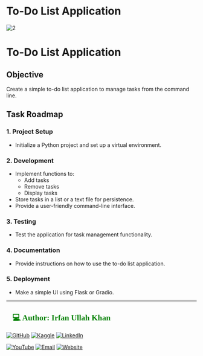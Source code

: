 # To-Do List Application
![2](https://github.com/user-attachments/assets/a019a38d-9c0b-44c8-9f3a-fc2d24816559)

# To-Do List Application

## Objective
Create a simple to-do list application to manage tasks from the command line.

## Task Roadmap

### 1. Project Setup
- Initialize a Python project and set up a virtual environment.

### 2. Development
- Implement functions to:
  - Add tasks
  - Remove tasks
  - Display tasks
- Store tasks in a list or a text file for persistence.
- Provide a user-friendly command-line interface.

### 3. Testing
- Test the application for task management functionality.

### 4. Documentation
- Provide instructions on how to use the to-do list application.

### 5. Deployment
- Make a simple UI using Flask or Gradio.

---------------------------------------------------------------------
<h2 style="font-family: 'poppins'; font-weight: bold; color: Green;">👨💻 Author: Irfan Ullah Khan</h2>

[![GitHub](https://img.shields.io/badge/GitHub-Profile-blue?style=for-the-badge&logo=github)](https://github.com/programmarself) 
[![Kaggle](https://img.shields.io/badge/Kaggle-Profile-blue?style=for-the-badge&logo=kaggle)](https://www.kaggle.com/programmarself) 
[![LinkedIn](https://img.shields.io/badge/LinkedIn-Profile-blue?style=for-the-badge&logo=linkedin)](https://www.linkedin.com/in/irfan-ullah-khan-4a2871208/)  

[![YouTube](https://img.shields.io/badge/YouTube-Profile-red?style=for-the-badge&logo=youtube)](https://www.youtube.com/@irfanullahkhan7748) 
[![Email](https://img.shields.io/badge/Email-Contact%20Me-red?style=for-the-badge&logo=email)](mailto:programmarself@gmail.com)
[![Website](https://img.shields.io/badge/Website-Contact%20Me-red?style=for-the-badge&logo=website)](https://flowcv.me/ikm)
